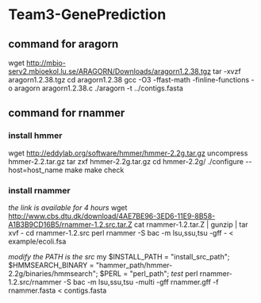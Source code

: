 # Team3-GenePrediction

## command for aragorn

wget http://mbio-serv2.mbioekol.lu.se/ARAGORN/Downloads/aragorn1.2.38.tgz
tar -xvzf aragorn1.2.38.tgz
cd aragorn1.2.38
gcc -O3 -ffast-math -finline-functions -o aragorn aragorn1.2.38.c
./aragorn -t ../contigs.fasta 

## command for rnammer
### install hmmer
wget http://eddylab.org/software/hmmer/hmmer-2.2g.tar.gz
uncompress hmmer-2.2.tar.gz
tar zxf hmmer-2.2g.tar.gz
cd hmmer-2.2g/
./configure --host=host\_name
make
make check

### install rnammer
_the link is available for 4 hours_
wget http://www.cbs.dtu.dk/download/4AE7BE96-3ED6-11E9-8B58-A1B3B9CD16B5/rnammer-1.2.src.tar.Z
cat rnammer-1.2.tar.Z | gunzip | tar xvf -
cd rnammer-1.2.src
perl rnammer -S bac -m lsu,ssu,tsu -gff - < example/ecoli.fsa

_modify the PATH is the src_
my $INSTALL\_PATH = "install\_src\_path";
	$HMMSEARCH_BINARY = "hammer\_path/hmmer-2.2g/binaries/hmmsearch";
	$PERL = "perl\_path";
_test_
perl rnammer-1.2.src/rnammer -S bac -m lsu,ssu,tsu -multi -gff rnammer.gff -f rnammer.fasta < contigs.fasta

